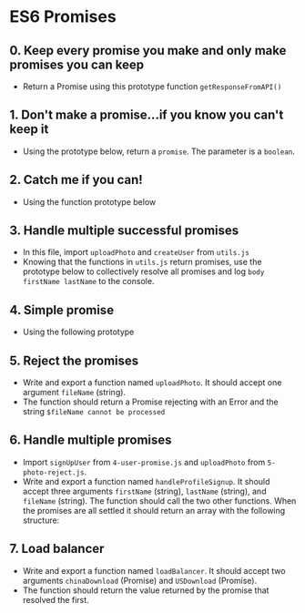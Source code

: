 # ES6 Promises

## 0. Keep every promise you make and only make promises you can keep
- Return a Promise using this prototype function `getResponseFromAPI()`

## 1. Don't make a promise...if you know you can't keep it
- Using the prototype below, return a `promise`. The parameter is a `boolean`.

## 2. Catch me if you can!
- Using the function prototype below

## 3. Handle multiple successful promises
- In this file, import `uploadPhoto` and `createUser` from `utils.js`
- Knowing that the functions in `utils.js` return promises, use the prototype below to collectively resolve all promises and log `body firstName lastName` to the console.

## 4. Simple promise
- Using the following prototype

## 5. Reject the promises
- Write and export a function named `uploadPhoto`. It should accept one argument `fileName` (string).
- The function should return a Promise rejecting with an Error and the string `$fileName cannot be processed`

## 6. Handle multiple promises
- Import `signUpUser` from `4-user-promise.js` and `uploadPhoto` from `5-photo-reject.js`.
- Write and export a function named `handleProfileSignup`. It should accept three arguments `firstName` (string), `lastName` (string), and `fileName` (string). The function should call the two other functions. When the promises are all settled it should return an array with the following structure:

## 7. Load balancer
- Write and export a function named `loadBalancer`. It should accept two arguments `chinaDownload` (Promise) and `USDownload` (Promise).
- The function should return the value returned by the promise that resolved the first.
